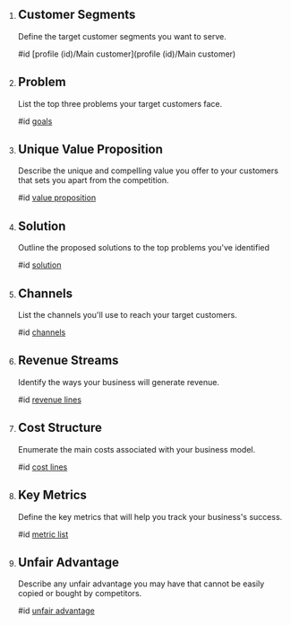 
1. ## Customer Segments

    Define the target customer segments you want to serve.

	#id [profile (id)/Main customer](profile (id)/Main customer)
    
1. ## Problem

	List the top three problems your target customers face.

	#id [goals](#goals)

2. ## Unique Value Proposition

	Describe the unique and compelling value you offer to your customers that sets you apart from the competition.

    #id [value proposition](#value-proposition)

3. ## Solution

	Outline the proposed solutions to the top problems you've identified
    
    #id [solution](#solution)

4. ## Channels

	List the channels you'll use to reach your target customers.

    #id [channels](#channels)

5. ## Revenue Streams

	Identify the ways your business will generate revenue.

    #id [revenue lines](#revenue-lines)

6. ## Cost Structure

	Enumerate the main costs associated with your business model.

    #id [cost lines](#cost-lines)

7. ## Key Metrics

	Define the key metrics that will help you track your business's success.

    #id [metric list](#metric-list)

8. ## Unfair Advantage

	Describe any unfair advantage you may have that cannot be easily copied or bought by competitors.

    #id [unfair advantage](#unfair-advantage)